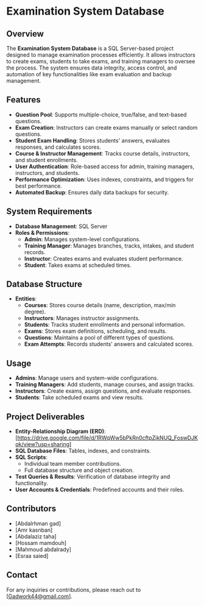 # Examination System Database

## Overview

The **Examination System Database** is a SQL Server-based project designed to manage examination processes efficiently. It allows instructors to create exams, students to take exams, and training managers to oversee the process. The system ensures data integrity, access control, and automation of key functionalities like exam evaluation and backup management.

## Features

- **Question Pool**: Supports multiple-choice, true/false, and text-based questions.
- **Exam Creation**: Instructors can create exams manually or select random questions.
- **Student Exam Handling**: Stores students' answers, evaluates responses, and calculates scores.
- **Course & Instructor Management**: Tracks course details, instructors, and student enrollments.
- **User Authentication**: Role-based access for admin, training managers, instructors, and students.
- **Performance Optimization**: Uses indexes, constraints, and triggers for best performance.
- **Automated Backup**: Ensures daily data backups for security.

## System Requirements

- **Database Management**: SQL Server
- **Roles & Permissions**:
  - **Admin**: Manages system-level configurations.
  - **Training Manager**: Manages branches, tracks, intakes, and student records.
  - **Instructor**: Creates exams and evaluates student performance.
  - **Student**: Takes exams at scheduled times.

## Database Structure

- **Entities**:
  - **Courses**: Stores course details (name, description, max/min degree).
  - **Instructors**: Manages instructor assignments.
  - **Students**: Tracks student enrollments and personal information.
  - **Exams**: Stores exam definitions, scheduling, and results.
  - **Questions**: Maintains a pool of different types of questions.
  - **Exam Attempts**: Records students' answers and calculated scores.
## Usage

- **Admins**: Manage users and system-wide configurations.
- **Training Managers**: Add students, manage courses, and assign tracks.
- **Instructors**: Create exams, assign questions, and evaluate responses.
- **Students**: Take scheduled exams and view results.

## Project Deliverables

- **Entity-Relationship Diagram (ERD)**: [https://drive.google.com/file/d/1RWqWw5bPkRn0cftpZjkNUQ_FoswDJKqk/view?usp=sharing]
- **SQL Database Files**: Tables, indexes, and constraints.
- **SQL Scripts**:
  - Individual team member contributions.
  - Full database structure and object creation.
- **Test Queries & Results**: Verification of database integrity and functionality.
- **User Accounts & Credentials**: Predefined accounts and their roles.

## Contributors

- [Abdalrhman gad]
- [Amr kasnban]
- [Abdalaziz taha]
- [Hossam mamdouh]
- [Mahmoud abdalrady]
- [Esraa saied]

## Contact

For any inquiries or contributions, please reach out to [Gadwork44@gmail.com].

